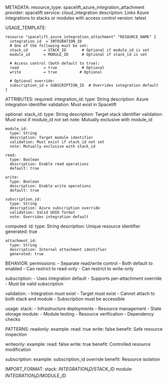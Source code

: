METADATA:
  resource_type: spacelift_azure_integration_attachment
  provider: spacelift
  service: cloud_integration
  description: Links Azure integrations to stacks or modules with access control
  version: latest

USAGE_TEMPLATE:
```hcl
resource "spacelift_azure_integration_attachment" "RESOURCE_NAME" {
  integration_id  = INTEGRATION_ID
  # One of the following must be set:
  stack_id       = STACK_ID       # Optional if module_id is set
  module_id      = MODULE_ID      # Optional if stack_id is set
  
  # Access control (both default to true):
  read           = true           # Optional
  write          = true          # Optional
  
  # Optional override:
  subscription_id = SUBSCRIPTION_ID  # Overrides integration default
}
```

ATTRIBUTES:
  required:
    integration_id:
      type: String
      description: Azure integration identifier
      validation: Must exist in Spacelift

  optional:
    stack_id:
      type: String
      description: Target stack identifier
      validation: Must exist if module_id not set
      note: Mutually exclusive with module_id
      
    module_id:
      type: String
      description: Target module identifier
      validation: Must exist if stack_id not set
      note: Mutually exclusive with stack_id
      
    read:
      type: Boolean
      description: Enable read operations
      default: true
      
    write:
      type: Boolean
      description: Enable write operations
      default: true
      
    subscription_id:
      type: String
      description: Azure subscription override
      validation: Valid UUID format
      note: Overrides integration default

  computed:
    id:
      type: String
      description: Unique resource identifier
      generated: true
      
    attachment_id:
      type: String
      description: Internal attachment identifier
      generated: true

BEHAVIOR:
  permissions:
    - Separate read/write control
    - Both default to enabled
    - Can restrict to read-only
    - Can restrict to write-only
    
  subscription:
    - Uses integration default
    - Supports per-attachment override
    - Must be valid subscription
    
  validation:
    - Integration must exist
    - Target must exist
    - Cannot attach to both stack and module
    - Subscription must be accessible
    
  usage:
    stack:
      - Infrastructure deployments
      - Resource management
      - State storage
    module:
      - Module testing
      - Resource verification
      - Dependency checks

PATTERNS:
  readonly:
    example:
      read: true
      write: false
    benefit: Safe resource inspection
    
  writeonly:
    example:
      read: false
      write: true
    benefit: Controlled resource modification
    
  subscription:
    example:
      subscription_id override
    benefit: Resource isolation

IMPORT_FORMAT:
  stack: $INTEGRATION_ID/$STACK_ID
  module: $INTEGRATION_ID/$MODULE_ID